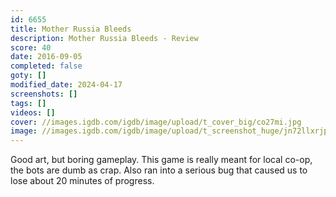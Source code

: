 ```yaml
---
id: 6655
title: Mother Russia Bleeds
description: Mother Russia Bleeds - Review
score: 40
date: 2016-09-05
completed: false
goty: []
modified_date: 2024-04-17
screenshots: []
tags: []
videos: []
cover: //images.igdb.com/igdb/image/upload/t_cover_big/co27mi.jpg
image: //images.igdb.com/igdb/image/upload/t_screenshot_huge/jn72llxrjpqwmkizvqgj.jpg
---
```

Good art, but boring gameplay. This game is really meant for local co-op, the bots are dumb as crap. Also ran into a serious bug that caused us to lose about 20 minutes of progress.